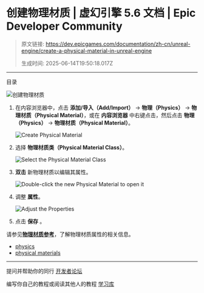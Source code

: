 # 创建物理材质 | 虚幻引擎 5.6 文档 | Epic Developer Community

> 原文链接: https://dev.epicgames.com/documentation/zh-cn/unreal-engine/create-a-physical-material-in-unreal-engine
> 
> 生成时间: 2025-06-14T19:50:18.017Z

---

目录

![创建物理材质](https://dev.epicgames.com/community/api/documentation/image/074f72db-2279-4b7b-b845-f12a1c9a138e?resizing_type=fill&width=1920&height=335)

1.  在内容浏览器中，点击 **添加/导入（Add/Import）** -> **物理（Physics）** -> **物理材质（Physical Material）**，或在 **内容浏览器** 中右键点击，然后点击 **物理（Physics）** -> **物理材质（Physical Material）**。
    
    ![Create Physical Material](https://d1iv7db44yhgxn.cloudfront.net/documentation/images/64213cb4-943e-45c4-980e-e5380da1ba60/physical-material-create.png)
2.  选择 **物理材质类（Physical Material Class）**。
    
    ![Select the Physical Material Class](https://d1iv7db44yhgxn.cloudfront.net/documentation/images/7f0bb533-52c4-4333-8ef1-76f809698f76/select-physical-material-class.png)
3.  **双击** 新物理材质以编辑其属性。
    
    ![Double-click the new Physical Material to open it](https://d1iv7db44yhgxn.cloudfront.net/documentation/images/cae2a8f0-a1a3-46cf-bf43-b8308931b724/new-physical-material.png)
4.  调整 **属性**。
    
    ![Adjust the Properties](https://d1iv7db44yhgxn.cloudfront.net/documentation/images/7fecb229-410e-4d67-a2d0-4604b21a5d5f/adjust-properties.png)
5.  点击 **保存** 。
    

请参见[**物理材质参考**](/documentation/zh-cn/unreal-engine/physical-materials-reference-for-unreal-engine)，了解物理材质属性的相关信息。

-   [physics](https://dev.epicgames.com/community/search?query=physics)
-   [physical materials](https://dev.epicgames.com/community/search?query=physical%20materials)

* * *

提问并帮助你的同行 [开发者论坛](https://forums.unrealengine.com/categories?tag=unreal-engine)

编写你自己的教程或阅读其他人的教程 [学习库](https://dev.epicgames.com/community/unreal-engine/learning)